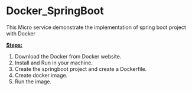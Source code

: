 # Docker_SpringBoot
This Micro service demonstrate the implementation of spring boot project with Docker

<b><u>Steps:</b></u>
<ol>
  <li>Download the Docker from Docker website.</li>
  <li>Install and Run in your machine.</li>
  <li>Create the springboot project and create a Dockerfile.</li>
  <li>Create docker image.</li>
  <li>Run the image.</li>
 </ol>
